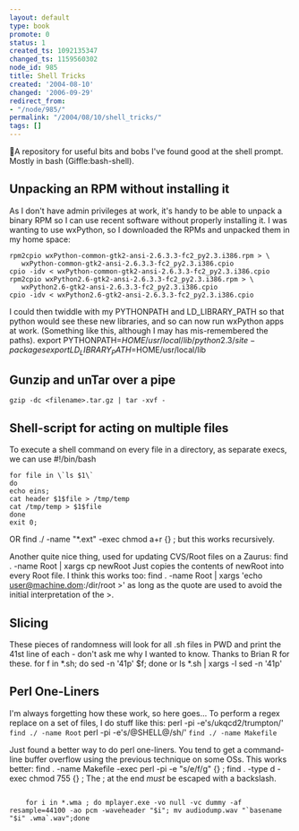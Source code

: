 ```yaml
---
layout: default
type: book
promote: 0
status: 1
created_ts: 1092135347
changed_ts: 1159560302
node_id: 985
title: Shell Tricks
created: '2004-08-10'
changed: '2006-09-29'
redirect_from:
- "/node/985/"
permalink: "/2004/08/10/shell_tricks/"
tags: []
---
```

A repository for useful bits and bobs I've found good at the shell prompt.  Mostly in bash (Giffle:bash-shell).
<!--break-->
## Unpacking an RPM without installing it
As I don't have admin privileges at work, it's handy to be able to unpack a binary RPM so I can use recent software without properly installing it.  I was wanting to use wxPython, so I downloaded the RPMs and unpacked them in my home space:

    rpm2cpio wxPython-common-gtk2-ansi-2.6.3.3-fc2_py2.3.i386.rpm > \
       wxPython-common-gtk2-ansi-2.6.3.3-fc2_py2.3.i386.cpio
    cpio -idv < wxPython-common-gtk2-ansi-2.6.3.3-fc2_py2.3.i386.cpio 
    rpm2cpio wxPython2.6-gtk2-ansi-2.6.3.3-fc2_py2.3.i386.rpm > \
       wxPython2.6-gtk2-ansi-2.6.3.3-fc2_py2.3.i386.cpio
    cpio -idv < wxPython2.6-gtk2-ansi-2.6.3.3-fc2_py2.3.i386.cpio 

I could then twiddle with my PYTHONPATH and LD_LIBRARY_PATH so that python would see these new libraries, and so can now run wxPython apps at work. (Something like this, although I may has mis-remembered the paths).
    export PYTHONPATH=$HOME/usr/local/lib/python2.3/site-packages
    export LD_LIBRARY_PATH=$HOME/usr/local/lib


## Gunzip and unTar over a pipe
    gzip -dc <filename>.tar.gz | tar -xvf -

## Shell-script for acting on multiple files
To execute a shell command on every file in a directory, as separate execs, we can use
    #!/bin/bash
    
    for file in \`ls $1\`
    do
    echo eins;
    cat header $1$file > /tmp/temp
    cat /tmp/temp > $1$file
    done
    exit 0;
OR
    find ./ -name "*.ext" -exec chmod a+r {} \;
but this works recursively.

Another quite nice thing, used for updating CVS/Root files on a Zaurus:
    find . -name Root | xargs cp newRoot 
Just copies the contents of newRoot into every Root file.  I think this works too:
    find . -name Root | xargs 'echo user@machine.dom:/dir/root >'
as long as the quote are used to avoid the initial interpretation of the >.
## Slicing
These pieces of randomness will look for all .sh files in PWD and print the 41st line of each - don't ask me why I wanted to know.  Thanks to Brian R for these.
    for f in *.sh; do sed -n '41p' $f; done
or
    ls *.sh | xargs -l sed -n '41p'

## Perl One-Liners
I'm always forgetting how these work, so here goes... To perform a regex replace on a set of files, I do stuff like this:
    perl -pi -e's/ukqcd2/trumpton/' `find ./ -name Root`
    perl -pi -e's/\@SHELL\@/sh/' `find ./ -name Makefile`

Just found a better way to do perl one-liners. You tend to get a command-line buffer overflow using the previous technique on some OSs. This works better:
    find . -name Makefile -exec perl -pi -e "s/e/f/g" {} \;
    find . -type d -exec chmod 755 {} \;
The ; at the end *must* be escaped with a backslash.

<code>
    for i in *.wma ; do mplayer.exe -vo null -vc dummy -af resample=44100 -ao pcm -waveheader "$i"; mv audiodump.wav "`basename "$i" .wma`.wav";done
</code>
